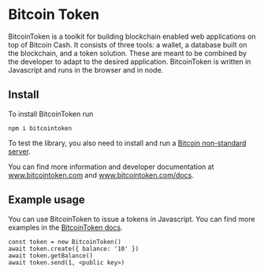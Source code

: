 # Bitcoin Token

BitcoinToken is a toolkit for building blockchain enabled web applications on top of Bitcoin Cash. It consists of three tools: a wallet, a database built on the blockchain, and a token solution. These are meant to be combined by the developer to adapt to the desired application. BitcoinToken is written in Javascript and runs in the browser and in node.

## Install

To install BitcoinToken run

```
npm i bitcointoken
```

To test the library, you also need to install and run a [Bitcoin non-standard server](https://github.com/the-bitcoin-token/bitcoin-non-standard-server).

You can find more information and developer documentation at <a href="http://www.bitcointoken.com">www.bitcointoken.com</a> and <a href="http://www.bitcointoken.com/docs">www.bitcointoken.com/docs</a>.

## Example usage

You can use BitcoinToken to issue a tokens in Javascript. You can find more examples in the <a href="http://www.bitcointoken.com/docs">BitcoinToken docs</a>.

```
const token = new BitcoinToken()
await token.create({ balance: '10' })
await token.getBalance() 
await token.send(1, <public key>)
```